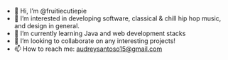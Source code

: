 - 👋 Hi, I’m @fruitiecutiepie
- 👀 I’m interested in developing software, classical & chill hip hop music, and design in general.
- 🌱 I’m currently learning Java and web development stacks
- 💞️ I’m looking to collaborate on any interesting projects!
- 📫 How to reach me: audreysantoso15@gmail.com

<!---
fruitiecutiepie/fruitiecutiepie is a ✨ special ✨ repository because its `README.md` (this file) appears on your GitHub profile.
You can click the Preview link to take a look at your changes.
--->
